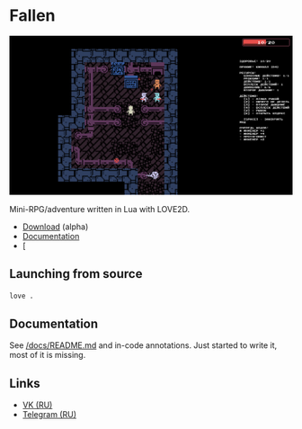 # Fallen

![](assets/screenshots/main.png)

Mini-RPG/adventure written in Lua with LOVE2D.

- [Download](https://github.com/girvel/fallen/releases/latest) (alpha)
- [Documentation](/docs/README.md)
- [

## Launching from source

```bash
love .
```

## Documentation

See [/docs/README.md](/docs/README.md) and in-code annotations. Just started to write it, most of it is missing.

## Links

- [VK (RU)](https://vk.com/st_celest)
- [Telegram (RU)](https://t.me/stcelest)
